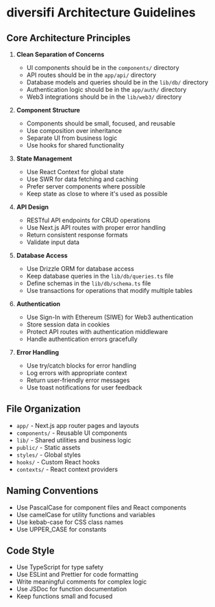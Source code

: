 # diversifi Architecture Guidelines

## Core Architecture Principles

1. **Clean Separation of Concerns**

   - UI components should be in the `components/` directory
   - API routes should be in the `app/api/` directory
   - Database models and queries should be in the `lib/db/` directory
   - Authentication logic should be in the `app/auth/` directory
   - Web3 integrations should be in the `lib/web3/` directory

2. **Component Structure**

   - Components should be small, focused, and reusable
   - Use composition over inheritance
   - Separate UI from business logic
   - Use hooks for shared functionality

3. **State Management**

   - Use React Context for global state
   - Use SWR for data fetching and caching
   - Prefer server components where possible
   - Keep state as close to where it's used as possible

4. **API Design**

   - RESTful API endpoints for CRUD operations
   - Use Next.js API routes with proper error handling
   - Return consistent response formats
   - Validate input data

5. **Database Access**

   - Use Drizzle ORM for database access
   - Keep database queries in the `lib/db/queries.ts` file
   - Define schemas in the `lib/db/schema.ts` file
   - Use transactions for operations that modify multiple tables

6. **Authentication**

   - Use Sign-In with Ethereum (SIWE) for Web3 authentication
   - Store session data in cookies
   - Protect API routes with authentication middleware
   - Handle authentication errors gracefully

7. **Error Handling**
   - Use try/catch blocks for error handling
   - Log errors with appropriate context
   - Return user-friendly error messages
   - Use toast notifications for user feedback

## File Organization

- `app/` - Next.js app router pages and layouts
- `components/` - Reusable UI components
- `lib/` - Shared utilities and business logic
- `public/` - Static assets
- `styles/` - Global styles
- `hooks/` - Custom React hooks
- `contexts/` - React context providers

## Naming Conventions

- Use PascalCase for component files and React components
- Use camelCase for utility functions and variables
- Use kebab-case for CSS class names
- Use UPPER_CASE for constants

## Code Style

- Use TypeScript for type safety
- Use ESLint and Prettier for code formatting
- Write meaningful comments for complex logic
- Use JSDoc for function documentation
- Keep functions small and focused
